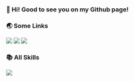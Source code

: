 ### 👋 Hi! Good to see you on my Github page!

### 🌏 Some Links
[![](https://img.shields.io/badge/My%20Website-black?style=flat-square&logo=vercel&logoColor=white)](http://mycubes.co.nz)
[![](https://img.shields.io/badge/Github-black?style=flat-square&logo=github&logoColor=white)](https://github.com/2005lya/)
[![](https://img.shields.io/badge/Linkedin-black?style=flat-square&logo=LinkedIn&logoColor=white)](https://www.linkedin.com/in/Stephan-xi/)

### 📚 All Skills

![](https://skillicons.dev/icons?perline=15&i=react,redux,javascript,typescript,css,html,vue,nodejs,jquery,bootstrap,c++,github,git,vscode,python,java,mongo,mysql,md,nginx)
